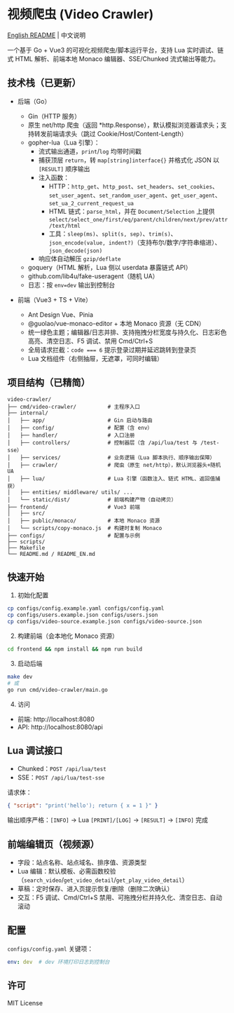 # 视频爬虫 (Video Crawler)

[English README](README_EN.md) | 中文说明

一个基于 Go + Vue3 的可视化视频爬虫/脚本运行平台，支持 Lua 实时调试、链式 HTML 解析、前端本地 Monaco 编辑器、SSE/Chunked 流式输出等能力。

## 技术栈（已更新）

- 后端（Go）
  - Gin（HTTP 服务）
  - 原生 net/http 爬虫（返回 *http.Response），默认模拟浏览器请求头；支持转发前端请求头（跳过 Cookie/Host/Content-Length）
  - gopher-lua（Lua 引擎）：
    - 流式输出通道，`print`/`log` 均带时间戳
    - 捕获顶层 `return`，转 `map[string]interface{}` 并格式化 JSON 以 `[RESULT]` 顺序输出
    - 注入函数：
      - HTTP：`http_get`、`http_post`、`set_headers`、`set_cookies`、`set_user_agent`、`set_random_user_agent`、`get_user_agent`、`set_ua_2_current_request_ua`
      - HTML 链式：`parse_html`，并在 `Document/Selection` 上提供 `select/select_one/first/eq/parent/children/next/prev/attr/text/html`
      - 工具：`sleep(ms)`、`split(s, sep)`、`trim(s)`、`json_encode(value, indent?)`（支持布尔/数字/字符串缩进）、`json_decode(json)`
    - 响应体自动解压 `gzip/deflate`
  - goquery（HTML 解析，Lua 侧以 userdata 暴露链式 API）
  - github.com/lib4u/fake-useragent（随机 UA）
  - 日志：按 `env=dev` 输出到控制台

- 前端（Vue3 + TS + Vite）
  - Ant Design Vue、Pinia
  - @guolao/vue-monaco-editor + 本地 Monaco 资源（无 CDN）
  - 统一绿色主题；编辑器/日志并排、支持拖拽分栏宽度与持久化、日志彩色高亮、清空日志、F5 调试、禁用 Cmd/Ctrl+S
  - 全局请求拦截：`code === 6` 提示登录过期并延迟跳转到登录页
  - Lua 文档组件（右侧抽屉，无遮罩，可同时编辑）

## 项目结构（已精简）

```
video-crawler/
├── cmd/video-crawler/          # 主程序入口
├── internal/
│   ├── app/                    # Gin 启动与路由
│   ├── config/                 # 配置（含 env）
│   ├── handler/                # 入口注册
│   ├── controllers/            # 控制器层（含 /api/lua/test 与 /test-sse）
│   ├── services/               # 业务逻辑（Lua 脚本执行、顺序输出保障）
│   ├── crawler/                # 爬虫（原生 net/http），默认浏览器头+随机 UA
│   ├── lua/                    # Lua 引擎（函数注入、链式 HTML、返回值捕获）
│   ├── entities/ middleware/ utils/ ...
│   └── static/dist/            # 前端构建产物（自动拷贝）
├── frontend/                   # Vue3 前端
│   ├── src/
│   ├── public/monaco/          # 本地 Monaco 资源
│   └── scripts/copy-monaco.js  # 构建时复制 Monaco
├── configs/                    # 配置与示例
├── scripts/
├── Makefile
└── README.md / README_EN.md
```

## 快速开始

1) 初始化配置
```bash
cp configs/config.example.yaml configs/config.yaml
cp configs/users.example.json configs/users.json
cp configs/video-source.example.json configs/video-source.json
```

2) 构建前端（会本地化 Monaco 资源）
```bash
cd frontend && npm install && npm run build
```

3) 启动后端
```bash
make dev
# 或
go run cmd/video-crawler/main.go
```

4) 访问
- 前端: http://localhost:8080
- API:   http://localhost:8080/api

## Lua 调试接口

- Chunked：`POST /api/lua/test`
- SSE：`POST /api/lua/test-sse`

请求体：
```json
{ "script": "print('hello'); return { x = 1 }" }
```

输出顺序严格：`[INFO]` → Lua `[PRINT]/[LOG]` → `[RESULT]` → `[INFO]` 完成

## 前端编辑页（视频源）

- 字段：站点名称、站点域名、排序值、资源类型
- Lua 编辑：默认模板、必需函数校验（`search_video`/`get_video_detail`/`get_play_video_detail`）
- 草稿：定时保存、进入页提示恢复/删除（删除二次确认）
- 交互：F5 调试、Cmd/Ctrl+S 禁用、可拖拽分栏并持久化、清空日志、自动滚动

## 配置

`configs/config.yaml` 关键项：
```yaml
env: dev  # dev 环境打印日志到控制台
```

## 许可

MIT License
